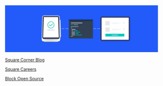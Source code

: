 <a href="https://square.com/"><img src="profile/banner.png"></a>

[Square Corner Blog](https://developer.squareup.com/blog/)

[Square Careers](https://careers.squareup.com/)

[Block Open Source](https://github.com/square/.github/blob/main/BLOCK_OPEN_SOURCE.md)

